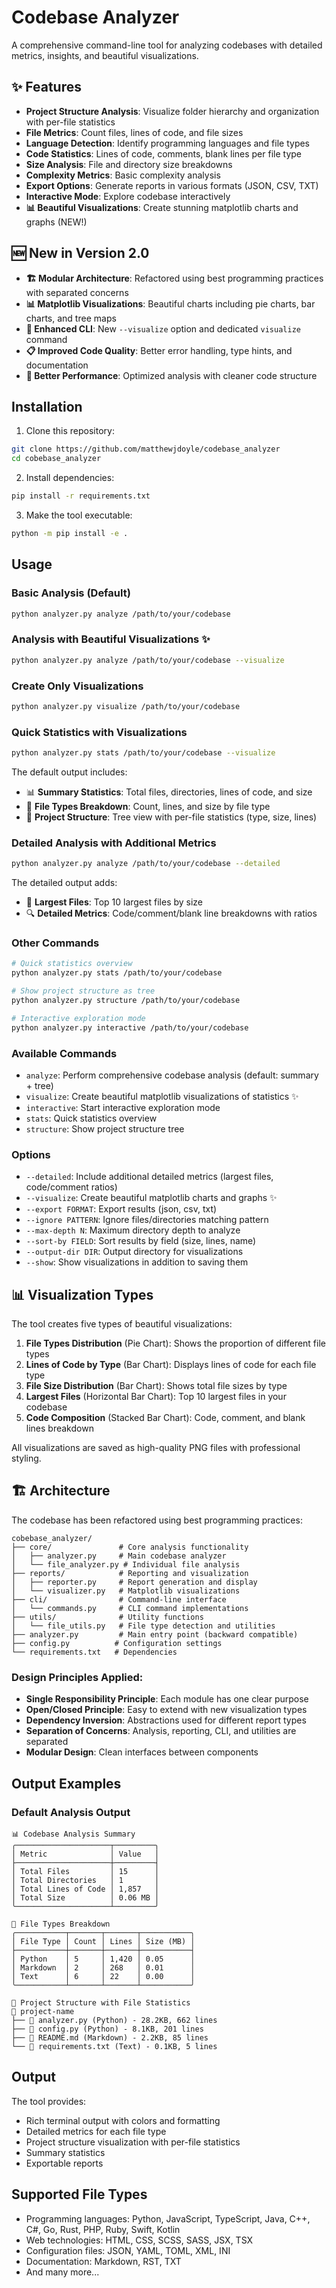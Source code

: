 # Codebase Analyzer

A comprehensive command-line tool for analyzing codebases with detailed metrics, insights, and beautiful visualizations.

## ✨ Features

- **Project Structure Analysis**: Visualize folder hierarchy and organization with per-file statistics
- **File Metrics**: Count files, lines of code, and file sizes
- **Language Detection**: Identify programming languages and file types
- **Code Statistics**: Lines of code, comments, blank lines per file type
- **Size Analysis**: File and directory size breakdowns
- **Complexity Metrics**: Basic complexity analysis
- **Export Options**: Generate reports in various formats (JSON, CSV, TXT)
- **Interactive Mode**: Explore codebase interactively
- **📊 Beautiful Visualizations**: Create stunning matplotlib charts and graphs (NEW!)

## 🆕 New in Version 2.0

- **🏗️ Modular Architecture**: Refactored using best programming practices with separated concerns
- **📊 Matplotlib Visualizations**: Beautiful charts including pie charts, bar charts, and tree maps
- **🎨 Enhanced CLI**: New `--visualize` option and dedicated `visualize` command
- **📋 Improved Code Quality**: Better error handling, type hints, and documentation
- **🚀 Better Performance**: Optimized analysis with cleaner code structure

## Installation

1. Clone this repository:
```bash
git clone https://github.com/matthewjdoyle/codebase_analyzer
cd cobebase_analyzer
```

2. Install dependencies:
```bash
pip install -r requirements.txt
```

3. Make the tool executable:
```bash
python -m pip install -e .
```

## Usage

### Basic Analysis (Default)
```bash
python analyzer.py analyze /path/to/your/codebase
```

### Analysis with Beautiful Visualizations ✨
```bash
python analyzer.py analyze /path/to/your/codebase --visualize
```

### Create Only Visualizations
```bash
python analyzer.py visualize /path/to/your/codebase
```

### Quick Statistics with Visualizations
```bash
python analyzer.py stats /path/to/your/codebase --visualize
```

The default output includes:
- 📊 **Summary Statistics**: Total files, directories, lines of code, and size
- 📁 **File Types Breakdown**: Count, lines, and size by file type
- 🌳 **Project Structure**: Tree view with per-file statistics (type, size, lines)

### Detailed Analysis with Additional Metrics
```bash
python analyzer.py analyze /path/to/your/codebase --detailed
```

The detailed output adds:
- 📏 **Largest Files**: Top 10 largest files by size
- 🔍 **Detailed Metrics**: Code/comment/blank line breakdowns with ratios

### Other Commands
```bash
# Quick statistics overview
python analyzer.py stats /path/to/your/codebase

# Show project structure as tree
python analyzer.py structure /path/to/your/codebase

# Interactive exploration mode
python analyzer.py interactive /path/to/your/codebase
```

### Available Commands

- `analyze`: Perform comprehensive codebase analysis (default: summary + tree)
- `visualize`: Create beautiful matplotlib visualizations of statistics ✨
- `interactive`: Start interactive exploration mode
- `stats`: Quick statistics overview
- `structure`: Show project structure tree

### Options

- `--detailed`: Include additional detailed metrics (largest files, code/comment ratios)
- `--visualize`: Create beautiful matplotlib charts and graphs ✨
- `--export FORMAT`: Export results (json, csv, txt)
- `--ignore PATTERN`: Ignore files/directories matching pattern
- `--max-depth N`: Maximum directory depth to analyze
- `--sort-by FIELD`: Sort results by field (size, lines, name)
- `--output-dir DIR`: Output directory for visualizations
- `--show`: Show visualizations in addition to saving them

## 📊 Visualization Types

The tool creates five types of beautiful visualizations:

1. **File Types Distribution** (Pie Chart): Shows the proportion of different file types
2. **Lines of Code by Type** (Bar Chart): Displays lines of code for each file type
3. **File Size Distribution** (Bar Chart): Shows total file sizes by type
4. **Largest Files** (Horizontal Bar Chart): Top 10 largest files in your codebase
5. **Code Composition** (Stacked Bar Chart): Code, comment, and blank lines breakdown

All visualizations are saved as high-quality PNG files with professional styling.

## 🏗️ Architecture

The codebase has been refactored using best programming practices:

```
cobebase_analyzer/
├── core/               # Core analysis functionality
│   ├── analyzer.py     # Main codebase analyzer
│   └── file_analyzer.py # Individual file analysis
├── reports/            # Reporting and visualization
│   ├── reporter.py     # Report generation and display
│   └── visualizer.py   # Matplotlib visualizations
├── cli/                # Command-line interface
│   └── commands.py     # CLI command implementations
├── utils/              # Utility functions
│   └── file_utils.py   # File type detection and utilities
├── analyzer.py         # Main entry point (backward compatible)
├── config.py          # Configuration settings
└── requirements.txt   # Dependencies
```

### Design Principles Applied:

- **Single Responsibility Principle**: Each module has one clear purpose
- **Open/Closed Principle**: Easy to extend with new visualization types
- **Dependency Inversion**: Abstractions used for different report types
- **Separation of Concerns**: Analysis, reporting, CLI, and utilities are separated
- **Modular Design**: Clean interfaces between components

## Output Examples

### Default Analysis Output
```
📊 Codebase Analysis Summary
╭─────────────────────┬─────────╮
│ Metric              │ Value   │
├─────────────────────┼─────────┤
│ Total Files         │ 15      │
│ Total Directories   │ 1       │
│ Total Lines of Code │ 1,857   │
│ Total Size          │ 0.06 MB │
╰─────────────────────┴─────────╯

📁 File Types Breakdown
╭───────────┬───────┬───────┬───────────╮
│ File Type │ Count │ Lines │ Size (MB) │
├───────────┼───────┼───────┼───────────┤
│ Python    │ 5     │ 1,420 │ 0.05      │
│ Markdown  │ 2     │ 268   │ 0.01      │
│ Text      │ 6     │ 22    │ 0.00      │
╰───────────┴───────┴───────┴───────────╯

🌳 Project Structure with File Statistics
📁 project-name
├── 📄 analyzer.py (Python) - 28.2KB, 662 lines
├── 📄 config.py (Python) - 8.1KB, 201 lines
├── 📄 README.md (Markdown) - 2.2KB, 85 lines
└── 📄 requirements.txt (Text) - 0.1KB, 5 lines
```

## Output

The tool provides:
- Rich terminal output with colors and formatting
- Detailed metrics for each file type
- Project structure visualization with per-file statistics
- Summary statistics
- Exportable reports

## Supported File Types

- Programming languages: Python, JavaScript, TypeScript, Java, C++, C#, Go, Rust, PHP, Ruby, Swift, Kotlin
- Web technologies: HTML, CSS, SCSS, SASS, JSX, TSX
- Configuration files: JSON, YAML, TOML, XML, INI
- Documentation: Markdown, RST, TXT
- And many more...

